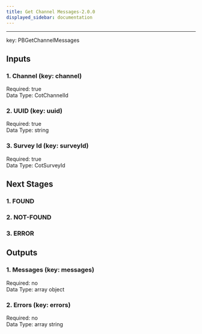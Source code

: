```yaml
---  
title: Get Channel Messages-2.0.0  
displayed_sidebar: documentation  
---  
```

  
****  
key: PBGetChannelMessages  
## Inputs  
### 1. Channel (key: channel)  
  
Required: true  
Data Type: CotChannelId   
### 2. UUID (key: uuid)  
  
Required: true  
Data Type: string   
### 3. Survey Id (key: surveyId)  
  
Required: true  
Data Type: CotSurveyId   
## Next Stages  
### 1. FOUND  
  
### 2. NOT-FOUND  
  
### 3. ERROR  
  
## Outputs  
### 1. Messages (key: messages)  
  
Required: no  
Data Type: array object  
### 2. Errors (key: errors)  
  
Required: no  
Data Type: array string
